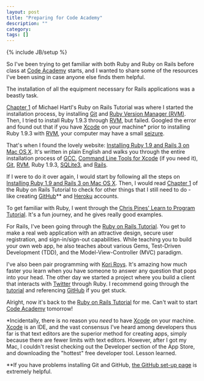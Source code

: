 ```yaml
---
layout: post
title: "Preparing for Code Academy"
description: ""
category: 
tags: []
---
```

{% include JB/setup %}


So I've been trying to get familiar with both Ruby and Ruby on Rails before class at [Code Academy](http://codeacademy.org/) starts, and I wanted to share some of the resources I've been using in case anyone else finds them helpful.

The installation of all the equipment necessary for Rails applications was a beastly task.

[Chapter 1](http://ruby.railstutorial.org/ruby-on-rails-tutorial-book?version=3.2#top) of Michael Hartl's Ruby on Rails Tutorial was where I started the installation process, by installing [Git](http://git-scm.com/) and [Ruby Version Manager (RVM)](http://beginrescueend.com/).  Then, I tried to install Ruby 1.9.3 through [RVM](http://beginrescueend.com/), but failed.  Googled the error and found out that if you have [Xcode](https://developer.apple.com/xcode/) on your machine* prior to installing Ruby 1.9.3 with [RVM](http://beginrescueend.com/), your computer may have a small [seizure](http://gifsoup.com/view/176062/computer-explodes-o.gif).  

That's when I found the lovely website: [Installing Ruby 1.9 and Rails 3 on Mac OS X](http://pragmaticstudio.com/blog/2010/9/23/install-rails-ruby-mac).  It's written in plain English and walks you through the entire installation process of [GCC](https://github.com/kennethreitz/osx-gcc-installer/downloads), [Command Line Tools for Xcode](https://developer.apple.com/downloads/) (if you need it), [Git](http://git-scm.com/), [RVM](http://beginrescueend.com/), Ruby 1.9.3, [SQLite3](http://www.sqlite.org/), and [Rails](http://rubyonrails.org/).  

If I were to do it over again, I would start by following all the steps on [Installing Ruby 1.9 and Rails 3 on Mac OS X](http://pragmaticstudio.com/blog/2010/9/23/install-rails-ruby-mac).  Then, I would read [Chapter 1](http://ruby.railstutorial.org/ruby-on-rails-tutorial-book?version=3.2#top) of the Ruby on Rails Tutorial to check for other things that I still need to do - like creating [GitHub](http://github.com)** and [Heroku](http://www.heroku.com/) accounts.  

To get familiar with Ruby, I went through the [Chris Pines' Learn to Program Tutorial](http://pine.fm/LearnToProgram/).  It's a fun journey, and he gives really good examples.

For Rails, I've been going through the [Ruby on Rails Tutorial](http://ruby.railstutorial.org/).  You get to make a real web application with an attractive design, secure user registration, and sign-in/sign-out capabilities.  While teaching you to build your own web app, he also teaches about various Gems, Test-Driven Development (TDD), and the Model-View-Controller (MVC) paradigm.

I've also been pair programming with [Kori Roys](http://koriroys.com).  It's amazing how much faster you learn when you have someone to answer any question that pops into your head.  The other day we started a project where you build a client that interacts with [Twitter](http://twitter.com/) through Ruby.  I recommend going through the [tutorial](http://tutorials.jumpstartlab.com/projects/jstwitter.html) and referencing [GitHub](https://github.com/AaronVasquez/JSTwitter) if you get stuck. 

Alright, now it's back to the [Ruby on Rails Tutorial](http://ruby.railstutorial.org/) for me.  Can't wait to start [Code Academy](http://codeacademy.org/) tomorrow!

*Incidentally, there is no reason you *need* to have [Xcode](https://developer.apple.com/xcode/) on your machine.  [Xcode](https://developer.apple.com/xcode/) is an IDE, and the vast consensus I've heard among developers thus far is that text editors are the superior method for creating apps, simply because there are fewer limits with text editors.  However, after I got my Mac, I couldn't resist checking out the Developer section of the App Store, and downloading the "hottest" free developer tool.  Lesson learned.

**If you have problems installing Git and GitHub, [the GitHub set-up page](http://help.github.com/mac-set-up-git/) is extremely helpful.
